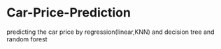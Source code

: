 # Car-Price-Prediction
predicting the car price by regression(linear,KNN) and decision tree and random forest
